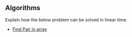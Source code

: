 ## Algorithms
Explain how the below problem can be solved in linear time.

* [Find Pair in array](https://www.geeksforgeeks.org/given-sorted-array-number-x-find-pair-array-whose-sum-closest-x/)